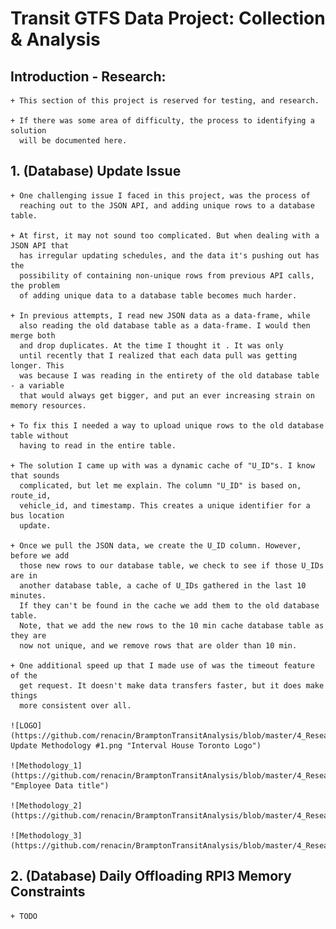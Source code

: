 # Transit GTFS Data Project: Collection & Analysis

## Introduction - Research:
	+ This section of this project is reserved for testing, and research.

	+ If there was some area of difficulty, the process to identifying a solution
	  will be documented here.

## 1. (Database) Update Issue
	+ One challenging issue I faced in this project, was the process of
	  reaching out to the JSON API, and adding unique rows to a database table.

	+ At first, it may not sound too complicated. But when dealing with a JSON API that
	  has irregular updating schedules, and the data it's pushing out has the
	  possibility of containing non-unique rows from previous API calls, the problem
	  of adding unique data to a database table becomes much harder.

	+ In previous attempts, I read new JSON data as a data-frame, while
	  also reading the old database table as a data-frame. I would then merge both
	  and drop duplicates. At the time I thought it . It was only
	  until recently that I realized that each data pull was getting longer. This
	  was because I was reading in the entirety of the old database table - a variable
	  that would always get bigger, and put an ever increasing strain on memory resources.

	+ To fix this I needed a way to upload unique rows to the old database table without
	  having to read in the entire table.

	+ The solution I came up with was a dynamic cache of "U_ID"s. I know that sounds
	  complicated, but let me explain. The column "U_ID" is based on, route_id,
	  vehicle_id, and timestamp. This creates a unique identifier for a bus location
	  update.

	+ Once we pull the JSON data, we create the U_ID column. However, before we add
	  those new rows to our database table, we check to see if those U_IDs are in
	  another database table, a cache of U_IDs gathered in the last 10 minutes.
	  If they can't be found in the cache we add them to the old database table.
	  Note, that we add the new rows to the 10 min cache database table as they are
	  now not unique, and we remove rows that are older than 10 min.

	+ One additional speed up that I made use of was the timeout feature of the
	  get request. It doesn't make data transfers faster, but it does make things
	  more consistent over all.

	![LOGO](https://github.com/renacin/BramptonTransitAnalysis/blob/master/4_Research/Images/DB Update Methodology #1.png "Interval House Toronto Logo")

	![Methodology_1](https://github.com/renacin/BramptonTransitAnalysis/blob/master/4_Research/Images/DB%20Update%20Methodology%20%231.png "Employee Data title")

	![Methodology_2](https://github.com/renacin/BramptonTransitAnalysis/blob/master/4_Research/Images/DB%20Update%20Methodology%20%232.png)

	![Methodology_3](https://github.com/renacin/BramptonTransitAnalysis/blob/master/4_Research/Images/DB%20Update%20Methodology%20%233.png)



## 2. (Database) Daily Offloading RPI3 Memory Constraints
	+ TODO
